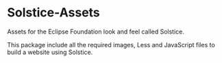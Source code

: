 # Solstice-Assets
Assets for the Eclipse Foundation look and feel called Solstice. 

This package include all the required images, Less and JavaScript files 
to build a website using Solstice.